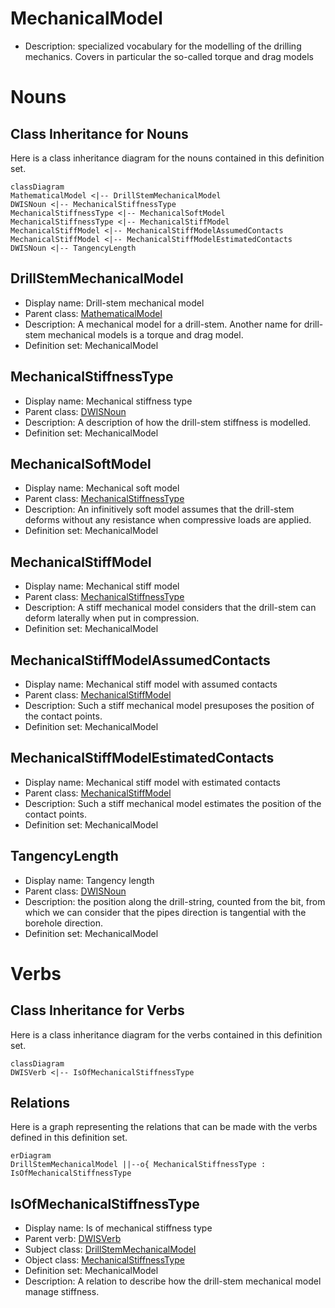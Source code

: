 # MechanicalModel<!-- DEFINITION SET HEADER -->
- Description: 
specialized vocabulary for the modelling of the drilling mechanics. Covers in particular the so-called torque and drag models

# Nouns
## Class Inheritance for Nouns
Here is a class inheritance diagram for the nouns contained in this definition set.
```mermaid
classDiagram
MathematicalModel <|-- DrillStemMechanicalModel
DWISNoun <|-- MechanicalStiffnessType
MechanicalStiffnessType <|-- MechanicalSoftModel
MechanicalStiffnessType <|-- MechanicalStiffModel
MechanicalStiffModel <|-- MechanicalStiffModelAssumedContacts
MechanicalStiffModel <|-- MechanicalStiffModelEstimatedContacts
DWISNoun <|-- TangencyLength
```
## DrillStemMechanicalModel <!-- NOUN -->
- Display name: Drill-stem mechanical model
- Parent class: [MathematicalModel](./Model.md#MathematicalModel)
- Description: 
A mechanical model for a drill-stem. Another name for drill-stem mechanical models is a torque and drag model.
- Definition set: MechanicalModel
## MechanicalStiffnessType <!-- NOUN -->
- Display name: Mechanical stiffness type
- Parent class: [DWISNoun](./DWISSemantics.md#DWISNoun)
- Description: 
A description of how the drill-stem stiffness is modelled.
- Definition set: MechanicalModel
## MechanicalSoftModel <!-- NOUN -->
- Display name: Mechanical soft model
- Parent class: [MechanicalStiffnessType](./MechanicalModel.md#MechanicalStiffnessType)
- Description: 
An infinitively soft model assumes that the drill-stem deforms without any resistance when compressive loads are applied.
- Definition set: MechanicalModel
## MechanicalStiffModel <!-- NOUN -->
- Display name: Mechanical stiff model
- Parent class: [MechanicalStiffnessType](./MechanicalModel.md#MechanicalStiffnessType)
- Description: 
A stiff mechanical model considers that the drill-stem can deform laterally when put in compression.
- Definition set: MechanicalModel
## MechanicalStiffModelAssumedContacts <!-- NOUN -->
- Display name: Mechanical stiff model with assumed contacts
- Parent class: [MechanicalStiffModel](./MechanicalModel.md#MechanicalStiffModel)
- Description: 
Such a stiff mechanical model presuposes the position of the contact points.
- Definition set: MechanicalModel
## MechanicalStiffModelEstimatedContacts <!-- NOUN -->
- Display name: Mechanical stiff model with estimated contacts
- Parent class: [MechanicalStiffModel](./MechanicalModel.md#MechanicalStiffModel)
- Description: 
Such a stiff mechanical model estimates the position of the contact points.
- Definition set: MechanicalModel
## TangencyLength <!-- NOUN -->
- Display name: Tangency length
- Parent class: [DWISNoun](./DWISSemantics.md#DWISNoun)
- Description: 
the position along the drill-string, counted from the bit, from which we can consider that the pipes direction is tangential with the borehole direction.
- Definition set: MechanicalModel
# Verbs
## Class Inheritance for Verbs
Here is a class inheritance diagram for the verbs contained in this definition set.
```mermaid
classDiagram
DWISVerb <|-- IsOfMechanicalStiffnessType
```
## Relations
Here is a graph representing the relations that can be made with the verbs defined in this definition set.
```mermaid
erDiagram
DrillStemMechanicalModel ||--o{ MechanicalStiffnessType : IsOfMechanicalStiffnessType
```
## IsOfMechanicalStiffnessType <!-- VERB -->
- Display name: Is of mechanical stiffness type
- Parent verb: [DWISVerb](./DWISSemantics.md#DWISVerb)
- Subject class: [DrillStemMechanicalModel](./MechanicalModel.md#DrillStemMechanicalModel)
- Object class: [MechanicalStiffnessType](./MechanicalModel.md#MechanicalStiffnessType)
- Definition set: MechanicalModel
- Description: 
A relation to describe how the drill-stem mechanical model manage stiffness.
